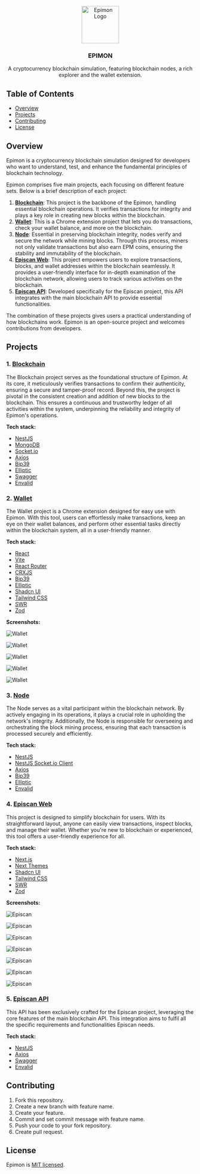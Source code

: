 <p align="center">
<img src="https://raw.githubusercontent.com/canccevik/epimon/main/.github/assets/logo.png" alt="Epimon Logo" width="100" />
</p>

<h3 align="center">EPIMON</h3>

<p align="center">A cryptocurrency blockchain simulation, featuring blockchain nodes, a rich explorer and the wallet extension.</p>

## Table of Contents

- [Overview](#overview)
- [Projects](#projects)
- [Contributing](#contributing)
- [License](#license)

## Overview

Epimon is a cryptocurrency blockchain simulation designed for developers who want to understand, test, and enhance the fundamental principles of blockchain technology.

Epimon comprises five main projects, each focusing on different feature sets. Below is a brief description of each project:

1. [**Blockchain**](#1-blockchain): This project is the backbone of the Epimon, handling essential blockchain operations. It verifies transactions for integrity and plays a key role in creating new blocks within the blockchain.
2. [**Wallet**](#2-wallet): This is a Chrome extension project that lets you do transactions, check your wallet balance, and more on the blockchain.
3. [**Node**](#3-node): Essential in preserving blockchain integrity, nodes verify and secure the network while mining blocks. Through this process, miners not only validate transactions but also earn EPM coins, ensuring the stability and immutability of the blockchain.
4. [**Episcan Web**](#4-episcan-web): This project empowers users to explore transactions, blocks, and wallet addresses within the blockchain seamlessly. It provides a user-friendly interface for in-depth examination of the blockchain network, allowing users to track various activities on the blockchain.
5. [**Episcan API**](#5-episcan-api): Developed specifically for the Episcan project, this API integrates with the main blockchain API to provide essential functionalities.

The combination of these projects gives users a practical understanding of how blockchains work. Epimon is an open-source project and welcomes contributions from developers.

## Projects

### 1. [Blockchain](https://github.com/canccevik/epimon/tree/main/apps/blockchain)

The Blockchain project serves as the foundational structure of Epimon. At its core, it meticulously verifies transactions to confirm their authenticity, ensuring a secure and tamper-proof record. Beyond this, the project is pivotal in the consistent creation and addition of new blocks to the blockchain. This ensures a continuous and trustworthy ledger of all activities within the system, underpinning the reliability and integrity of Epimon's operations.

**Tech stack:**

- [NestJS](https://github.com/nestjs/nest)
- [MongoDB](https://github.com/nestjs/mongoose)
- [Socket.io](https://www.npmjs.com/package/@nestjs/platform-socket.io)
- [Axios](https://github.com/axios/axios)
- [Bip39](https://github.com/iancoleman/bip39)
- [Elliptic](https://github.com/indutny/elliptic)
- [Swagger](https://github.com/nestjs/swagger)
- [Envalid](https://github.com/af/envalid)

### 2. [Wallet](https://github.com/canccevik/epimon/tree/main/apps/wallet)

The Wallet project is a Chrome extension designed for easy use with Epimon. With this tool, users can effortlessly make transactions, keep an eye on their wallet balances, and perform other essential tasks directly within the blockchain system, all in a user-friendly manner.

**Tech stack:**

- [React](https://github.com/facebook/react)
- [Vite](https://github.com/vitejs/vite)
- [React Router](https://github.com/remix-run/react-router)
- [CRXJS](https://github.com/crxjs/chrome-extension-tools)
- [Bip39](https://github.com/iancoleman/bip39)
- [Elliptic](https://github.com/indutny/elliptic)
- [Shadcn UI](https://github.com/shadcn-ui/ui)
- [Tailwind CSS](https://github.com/tailwindlabs/tailwindcss)
- [SWR](https://github.com/vercel/swr)
- [Zod](https://github.com/colinhacks/zod)

**Screenshots:**

![Wallet](.github/assets/screenshots/wallet/wallet-0.png)

![Wallet](.github/assets/screenshots/wallet/wallet-1.png)

![Wallet](.github/assets/screenshots/wallet/wallet-2.png)

![Wallet](.github/assets/screenshots/wallet/wallet-3.png)

![Wallet](.github/assets/screenshots/wallet/wallet-4.png)

### 3. [Node](https://github.com/canccevik/epimon/tree/main/apps/node)

The Node serves as a vital participant within the blockchain network. By actively engaging in its operations, it plays a crucial role in upholding the network's integrity. Additionally, the Node is responsible for overseeing and orchestrating the block mining process, ensuring that each transaction is processed securely and efficiently.

**Tech stack:**

- [NestJS](https://github.com/nestjs/nest)
- [NestJS Socket.io Client](https://github.com/blockcoders/nestjs-io-client)
- [Axios](https://github.com/axios/axios)
- [Bip39](https://github.com/iancoleman/bip39)
- [Elliptic](https://github.com/indutny/elliptic)
- [Envalid](https://github.com/af/envalid)

### 4. [Episcan Web](https://github.com/canccevik/epimon/tree/main/apps/episcan-web)

This project is designed to simplify blockchain for users. With its straightforward layout, anyone can easily view transactions, inspect blocks, and manage their wallet. Whether you're new to blockchain or experienced, this tool offers a user-friendly experience for all.

**Tech stack:**

- [Next.js](https://github.com/vercel/next.js)
- [Next Themes](https://github.com/pacocoursey/next-themes)
- [Shadcn UI](https://github.com/shadcn-ui/ui)
- [Tailwind CSS](https://github.com/tailwindlabs/tailwindcss)
- [SWR](https://github.com/vercel/swr)
- [Zod](https://github.com/colinhacks/zod)

**Screenshots:**

![Episcan](.github/assets/screenshots/episcan/episcan-0.png)

![Episcan](.github/assets/screenshots/episcan/episcan-1.png)

![Episcan](.github/assets/screenshots/episcan/episcan-2.png)

![Episcan](.github/assets/screenshots/episcan/episcan-3.png)

![Episcan](.github/assets/screenshots/episcan/episcan-4.png)

![Episcan](.github/assets/screenshots/episcan/episcan-5.png)

![Episcan](.github/assets/screenshots/episcan/episcan-6.png)

### 5. [Episcan API](https://github.com/canccevik/epimon/tree/main/apps/episcan-api)

This API has been exclusively crafted for the Episcan project, leveraging the core features of the main blockchain API. This integration aims to fulfil all the specific requirements and functionalities Episcan needs.

**Tech stack:**

- [NestJS](https://github.com/nestjs/nest)
- [Axios](https://github.com/axios/axios)
- [Swagger](https://github.com/nestjs/swagger)
- [Envalid](https://github.com/af/envalid)

## Contributing

1. Fork this repository.
2. Create a new branch with feature name.
3. Create your feature.
4. Commit and set commit message with feature name.
5. Push your code to your fork repository.
6. Create pull request.

## License

Epimon is [MIT licensed](https://github.com/canccevik/epimon/blob/main/LICENSE).
